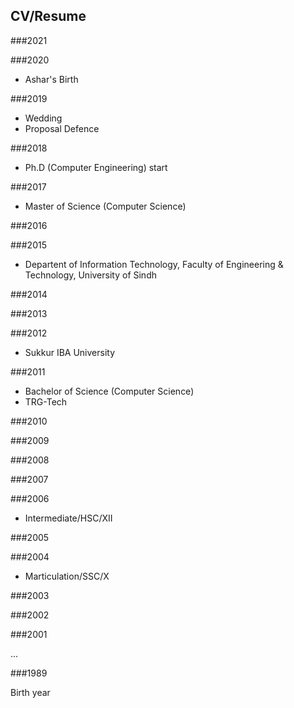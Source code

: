 ## CV/Resume


###2021


###2020
- Ashar's Birth    

###2019

- Wedding
- Proposal Defence

###2018

- Ph.D (Computer Engineering) start

###2017

- Master of Science (Computer Science)

###2016

###2015

- Departent of Information Technology, Faculty of Engineering & Technology, University of Sindh   

###2014

###2013

###2012
- Sukkur IBA University

###2011

- Bachelor of Science (Computer Science)
- TRG-Tech

###2010

###2009

###2008

###2007

###2006
- Intermediate/HSC/XII

###2005

###2004

- Marticulation/SSC/X

###2003

###2002

###2001


...


###1989

Birth year
